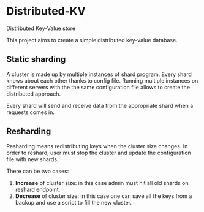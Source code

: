 # Distributed-KV
Distributed Key-Value store

This project aims to create a simple distributed key-value database.

## Static sharding
A cluster is made up by multiple instances of shard program. Every shard knows about each other thanks to config file. Running multiple instances on different servers with the the same configuration file allows to create the distributed approach.

Every shard will send and receive data from the appropriate shard when a requests comes in.

## Resharding 
Resharding means redistributing keys when the cluster size changes. In order to reshard, user must stop the cluster and update the configuration file with new shards.

There can be two cases:
1. **Increase** of cluster size: in this case admin must hit all old shards on reshard endpoint. 
2. **Decrease** of cluster size: in this case one can save all the keys from a backup and use a script to fill the new cluster.

